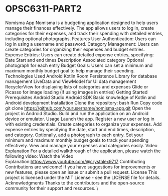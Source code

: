 # OPSC6311-PART2
Nomisma App
Nomisma is a budgeting application designed to help users manage their finances effectively. The app allows users to log in, create categories for their expenses, and track their spending with detailed entries, including optional photographs.
Features User Authentication: Users can log in using a username and password. Category Management: Users can create categories for organizing their expenses and budget entries. Expense Entries: Users can create detailed expense entries, specifying: Date Start and end times Description Associated category Optional photograph for each entry Budget Goals: Users can set a minimum and maximum monthly budget goal to help manage their spending. Technologies Used Android Kotlin Room Persistence Library for database management LiveData and ViewModel for UI data management RecyclerView for displaying lists of categories and expenses Glide or Picasso for image loading (if using images in entries) Getting Started Prerequisites Android Studio Android SDK Basic knowledge of Kotlin and Android development Installation Clone the repository:
bash Run Copy code git clone https://github.com/yourusername/nomisma-app.git  Open the project in Android Studio.
Build and run the application on an Android device or emulator.
Usage Launch the app. Register a new user or log in with existing credentials. Create categories to organize your expenses. Add expense entries by specifying the date, start and end times, description, and category. Optionally, add a photograph to each entry. Set your minimum and maximum monthly budget goals to track your spending effectively. View and manage your expenses and categories easily. Video Explanation For a detailed walkthrough of the application, please watch the following video:
Watch the Video Explanation:https://www.youtube.com/@crystalex9717 
Contributing Contributions are welcome! If you have suggestions for improvements or new features, please open an issue or submit a pull request.
License This project is licensed under the MIT License - see the LICENSE file for details.
Acknowledgments Thanks to the contributors and the open-source community for their support and resources. \

